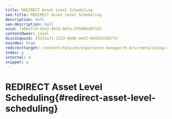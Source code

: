 ```yaml
---
title: REDIRECT Asset Level Scheduling
seo-title: REDIRECT Asset Level Scheduling
description: null
seo-description: null
uuid: fa0ba7cd-d2e2-4b1b-bbfa-df5088187155
contentOwner: jsyal
discoiquuid: 33122a71-1323-4edb-a4c5-8dd28238d772
noindex: true
redirecttarget: /content/help/en/experience-manager/6-4/screens/using/asset-level-scheduling
index: y
internal: n
snippet: y
---
```


# REDIRECT Asset Level Scheduling{#redirect-asset-level-scheduling}

